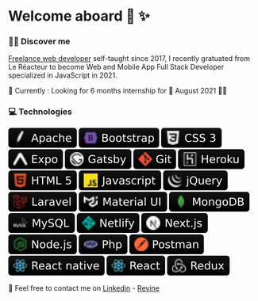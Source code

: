 # Welcome aboard  💫 ✨

### 👨‍💻 Discover me

[Freelance web developer](https://www.revine.fr) self-taught since 2017, I recently gratuated from Le Réacteur to become Web and Mobile App Full Stack Developer specialized in JavaScript in 2021.

📎 Currently : Looking for 6 months internship for 📅 August 2021 💫🌟

### 💻 Technologies

![Apache](./assets/logos/Apache.svg)
![Bootstrap](./assets/logos/Bootstrap.svg)
![Css3](./assets/logos/Css3.svg)
![Expo](./assets/logos/Expo.svg)
![Gatsby](./assets/logos/Gatsby.svg)
![Git](./assets/logos/Git.svg)
![Heroku](./assets/logos/Heroku.svg)
![Html5](./assets/logos/Html5.svg)
![Javascript](./assets/logos/Javascript.svg)
![Jquery](./assets/logos/Jquery.svg)
![Laravel](./assets/logos/Laravel.svg)
![Material UI](./assets/logos/MaterialUI.svg)
![MongoDB](./assets/logos/MongoDB.svg)
![MySQL](./assets/logos/MySQL.svg)
![Netlify](./assets/logos/Netlify.svg)
![Next.js](./assets/logos/Next.js.svg)
![Node.js](./assets/logos/Node.js.svg)
![Php](./assets/logos/Php.svg)
![Postman](./assets/logos/Postman.svg)
![React Native](./assets/logos/Reactnative.svg)
![React](./assets/logos/React.svg)
![Redux](./assets/logos/Redux.svg)

📩 Feel free to contact me on [Linkedin](https://www.linkedin.com/in/remi-vinatier/) - [Revine](https://www.revine.fr)
